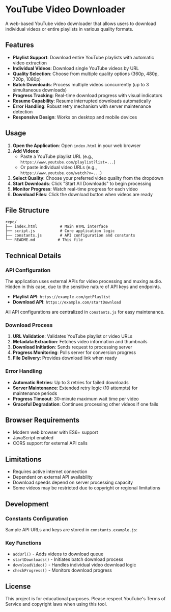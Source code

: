 # YouTube Video Downloader

A web-based YouTube video downloader that allows users to download individual videos or entire playlists in various quality formats.

## Features

- **Playlist Support**: Download entire YouTube playlists with automatic video extraction
- **Individual Videos**: Download single YouTube videos by URL
- **Quality Selection**: Choose from multiple quality options (360p, 480p, 720p, 1080p)
- **Batch Downloads**: Process multiple videos concurrently (up to 3 simultaneous downloads)
- **Progress Tracking**: Real-time download progress with visual indicators
- **Resume Capability**: Resume interrupted downloads automatically
- **Error Handling**: Robust retry mechanism with server maintenance detection
- **Responsive Design**: Works on desktop and mobile devices

## Usage

1. **Open the Application**: Open `index.html` in your web browser
2. **Add Videos**: 
   - Paste a YouTube playlist URL (e.g., `https://www.youtube.com/playlist?list=...`)
   - Or paste individual video URLs (e.g., `https://www.youtube.com/watch?v=...`)
3. **Select Quality**: Choose your preferred video quality from the dropdown
4. **Start Downloads**: Click "Start All Downloads" to begin processing
5. **Monitor Progress**: Watch real-time progress for each video
6. **Download Files**: Click the download button when videos are ready

## File Structure

```
repo/
├── index.html          # Main HTML interface
├── script.js           # Core application logic
├── constants.js        # API configuration and constants
└── README.md          # This file
```

## Technical Details

### API Configuration
The application uses external APIs for video processing and muxing audio.  
Hidden in this case, due to the sensitive nature of API keys and endpoints.
- **Playlist API**: `https://example.com/getPlaylist`
- **Download API**: `https://example.com/startDownload`

All API configurations are centralized in `constants.js` for easy maintenance.

### Download Process
1. **URL Validation**: Validates YouTube playlist or video URLs
2. **Metadata Extraction**: Fetches video information and thumbnails
3. **Download Initiation**: Sends request to processing server
4. **Progress Monitoring**: Polls server for conversion progress
5. **File Delivery**: Provides download link when ready

### Error Handling
- **Automatic Retries**: Up to 3 retries for failed downloads
- **Server Maintenance**: Extended retry logic (10 attempts) for maintenance periods
- **Progress Timeout**: 30-minute maximum wait time per video
- **Graceful Degradation**: Continues processing other videos if one fails

## Browser Requirements

- Modern web browser with ES6+ support
- JavaScript enabled
- CORS support for external API calls

## Limitations

- Requires active internet connection
- Dependent on external API availability
- Download speeds depend on server processing capacity
- Some videos may be restricted due to copyright or regional limitations

## Development

### Constants Configuration
Sample API URLs and keys are stored in `constants.example.js`:

### Key Functions
- `addUrl()` - Adds videos to download queue
- `startDownloads()` - Initiates batch download process
- `downloadVideo()` - Handles individual video download logic
- `checkProgress()` - Monitors download progress

## License

This project is for educational purposes. Please respect YouTube's Terms of Service and copyright laws when using this tool.